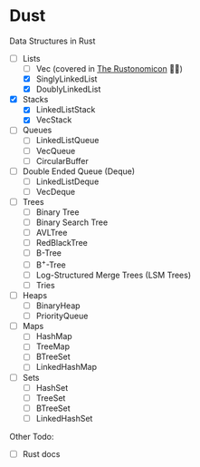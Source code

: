 # Dust

Data Structures in Rust

- [ ] Lists
  - [ ] Vec (covered in [The Rustonomicon](https://doc.rust-lang.org/nomicon/vec/vec.html) 🦀💀)
  - [x] SinglyLinkedList
  - [x] DoublyLinkedList
- [x] Stacks
  - [x] LinkedListStack
  - [x] VecStack
- [ ] Queues
  - [ ] LinkedListQueue
  - [ ] VecQueue
  - [ ] CircularBuffer
- [ ] Double Ended Queue (Deque)
  - [ ] LinkedListDeque
  - [ ] VecDeque
- [ ] Trees
  - [ ] Binary Tree
  - [ ] Binary Search Tree
  - [ ] AVLTree
  - [ ] RedBlackTree
  - [ ] B-Tree
  - [ ] B<sup>+</sup>-Tree
  - [ ] Log-Structured Merge Trees (LSM Trees)
  - [ ] Tries
- [ ] Heaps
  - [ ] BinaryHeap
  - [ ] PriorityQueue
- [ ] Maps
  - [ ] HashMap
  - [ ] TreeMap
  - [ ] BTreeSet
  - [ ] LinkedHashMap
- [ ] Sets
  - [ ] HashSet
  - [ ] TreeSet
  - [ ] BTreeSet
  - [ ] LinkedHashSet

Other Todo:

- [ ] Rust docs
